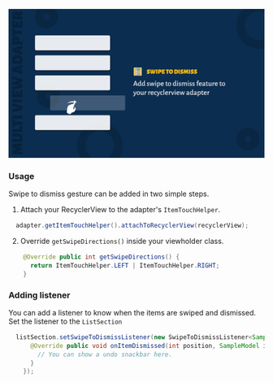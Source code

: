 ![Swipe to dismiss](image/swipe-cover.jpg)

### Usage

Swipe to dismiss gesture can be added in two simple steps.

1. Attach your RecyclerView to the adapter's ``ItemTouchHelper``.

```java
  adapter.getItemTouchHelper().attachToRecyclerView(recyclerView);
```

2. Override ``getSwipeDirections()`` inside your viewholder class.

```java
    @Override public int getSwipeDirections() {
      return ItemTouchHelper.LEFT | ItemTouchHelper.RIGHT;
    }
```

### Adding listener

You can add a listener to know when the items are swiped and dismissed. Set the listener to the ``ListSection``

```java
  listSection.setSwipeToDismissListener(new SwipeToDismissListener<SampleModel>() {
      @Override public void onItemDismissed(int position, SampleModel item) {
        // You can show a undo snackbar here.
      }
    });
```